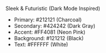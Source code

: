Sleek & Futuristic (Dark Mode Inspired)
- Primary: #212121 (Charcoal)
- Secondary: #424242 (Dark Gray)
- Accent: #FF4081 (Neon Pink)
- Background: #121212 (Black)
- Text: #FFFFFF (White)